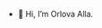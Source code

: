 - 👋 Hi, I’m Orlova Alla.
<!---
OrlovaAlla/OrlovaAlla is a ✨ special ✨ repository because its `README.md` (this file) appears on your GitHub profile.
You can click the Preview link to take a look at your changes.
--->
